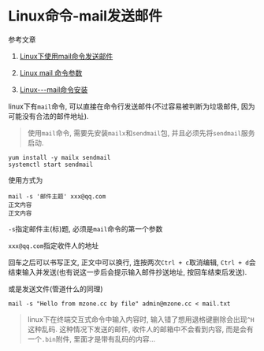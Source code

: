 # Linux命令-mail发送邮件

参考文章

1. [Linux下使用mail命令发送邮件](http://www.mzone.cc/article/317.html)

2. [Linux mail 命令参数](https://www.cnblogs.com/toowang/p/3920465.html)

3. [Linux---mail命令安装](https://blog.csdn.net/moonhmilyms/article/details/25307957)

linux下有`mail`命令, 可以直接在命令行发送邮件(不过容易被判断为垃圾邮件, 因为可能没有合法的邮件地址). 

> 使用`mail`命令, 需要先安装`mailx`和`sendmail`包, 并且必须先将`sendmail`服务启动.

```
yum install -y mailx sendmail
systemctl start sendmail
```

使用方式为

```shell
mail -s '邮件主题' xxx@qq.com
正文内容
正文内容
```

`-s`指定邮件主(标)题, 必须是`mail`命令的第一个参数

`xxx@qq.com`指定收件人的地址

回车之后可以书写正文, 正文中可以换行, 连按两次`Ctrl + c`取消编辑, `Ctrl + d`会结束输入并发送(也有说这一步后会提示输入邮件抄送地址, 按回车结束后发送).

或是发送文件(管道什么的同理)

```shell
mail -s "Hello from mzone.cc by file" admin@mzone.cc < mail.txt
```

> linux下在终端交互式命令中输入内容时, 输入错了想用退格键删除会出现`^H`这种乱码. 这种情况下发送的邮件, 收件人的邮箱中不会看到内容, 而是会有一个`.bin`附件, 里面才是带有乱码的内容...
